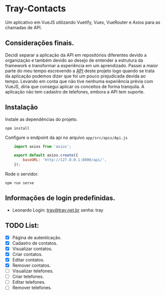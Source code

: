 # Tray-Contacts 

Um aplicativo em VueJS utilizando Vuetify, Vuex, VueRouter e Axios para 
as chamadas de API.

## Considerações finais.
Decidi separar a aplicação da API em repositórios diferentes devido a organização e também
devido ao desejo de entender a estrutura da framework e transformar a experiência em um aprendizado.
Passei a maior parte do meu tempo escrevendo a [API](https://github.com/tray-contacts/api) deste projeto
logo quando se trata da aplicação podemos dizer que foi um pouco prejudicada devida ao tempo.
Levando em conta que não tive nenhuma experiência prévia com VueJS, diria que consegui aplicar 
os conceitos de forma tranquila.
A aplicação não tem cadastro de telefones, embora a API tem suporte.


## Instalação 
Instale as dependências do projeto.
```
npm install
```

Configure o endpoint da api no arquivo `app/src/apis/Api.js`
```javascript
    import axios from 'axios';

    export default axios.create({
        baseURL: 'http://127.0.0.1:8000/api/',
    });
```

Rode o servidor.
```
npm run serve
```

## Informações de login predefinidas.

+ Leonardo
    Login: tray@tray.net.br
    senha: tray


## TODO List: 
- [x] Página de autenticação.
- [x] Cadastro de contatos.
- [x] Visualizar contatos.
- [x] Criar contatos.
- [x] Editar contatos.
- [x] Remover contatos.
- [ ] Visualizar telefones.
- [ ] Criar telefones.
- [ ] Editar telefones.
- [ ] Remover telefones.
